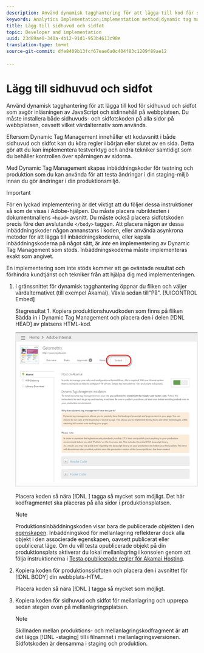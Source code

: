 ```yaml
---
description: Använd dynamisk tagghantering för att lägga till kod för sidhuvud och sidfot som avgör inläsningen av JavaScript och sidinnehåll på webbplatsen. Du måste installera både sidhuvuds- och sidfotskoden på alla sidor på webbplatsen, oavsett vilket värdalternativ som används.
keywords: Analytics Implementation;implementation method;dynamic tag management;dtm;code;page code;header code;footer code;embed code;embed tab;embed
title: Lägg till sidhuvud och sidfot
topic: Developer and implementation
uuid: 23d89ae0-340a-4b12-91d1-953b4613c98e
translation-type: tm+mt
source-git-commit: dfe8409b13fcf67eae6a0c404f83c1209f89ae12

---
```



# Lägg till sidhuvud och sidfot

Använd dynamisk tagghantering för att lägga till kod för sidhuvud och sidfot som avgör inläsningen av JavaScript och sidinnehåll på webbplatsen. Du måste installera både sidhuvuds- och sidfotskoden på alla sidor på webbplatsen, oavsett vilket värdalternativ som används.

Eftersom Dynamic Tag Management innehåller ett kodavsnitt i både sidhuvud och sidfot kan du köra regler i början eller slutet av en sida. Detta gör att du kan implementera testverktyg och andra tekniker samtidigt som du behåller kontrollen över spårningen av sidorna.

Med Dynamic Tag Management skapas inbäddningskoder för testning och produktion som du kan använda för att testa ändringar i din staging-miljö innan du gör ändringar i din produktionsmiljö.

>[!IMPORTANT]
>
>För en lyckad implementering är det viktigt att du följer dessa instruktioner så som de visas i Adobe-hjälpen. Du måste placera rubriktexten i dokumentmallens `<head>` avsnitt. Du måste också placera sidfotskoden precis före den avslutande `</body>` taggen. Att placera någon av dessa inbäddningskoder någon annanstans i koden, eller använda asynkrona metoder för att lägga till inbäddningskoderna, eller kapsla inbäddningskoderna på något sätt, är *inte* en implementering av Dynamic Tag Management som stöds. Inbäddningskoderna måste implementeras exakt som angivet.
>
>En implementering som inte stöds kommer att ge oväntade resultat och förhindra kundtjänst och tekniker från att hjälpa dig med implementeringen.

1. I gränssnittet för dynamisk tagghantering öppnar du fliken och väljer värdalternativet (till exempel Akamai). Växla sedan till&quot;På&quot;. [!UICONTROL Embed]

   Stegresultat 1. Kopiera produktionshuvudkoden som finns på fliken Bädda in i Dynamic Tag Management och placera den i delen [!DNL HEAD] av platsens HTML-kod.

   ![](assets/dtm-embed.png)

   Placera koden så nära [!DNL <head><meta http-equiv="Content-Type" content="text/html; charset=UTF-8">] tagga så mycket som möjligt. Det här kodfragmentet ska placeras på alla sidor i produktionsplatsen.

   >[!NOTE]
   >
   >Produktionsinbäddningskoden visar bara de publicerade objekten i den [egenskapen](/help/implement/other/dtm/t-create-web-property.md). Inbäddningskod för mellanlagring reflekterar dock alla objekt i den associerade egenskapen, oavsett publicerat eller opublicerat läge. Om du vill testa opublicerade objekt på din produktionsplats aktiverar du lokal mellanlagring i konsolen genom att följa instruktionerna i [Testa opublicerade regler för Akamai Hosting](/help/implement/other/dtm/c-rules/t-test-rules-akamai.md).

1. Kopiera koden för produktionssidfoten och placera den i avsnittet för [!DNL BODY] din webbplats-HTML.

   Placera koden så nära [!DNL </body>] tagga så mycket som möjligt.
1. Kopiera koden för sidhuvud och sidfot för mellanlagring och upprepa sedan stegen ovan på mellanlagringsplatsen.

   >[!NOTE]
   >
   >Skillnaden mellan produktions- och mellanlagringskodfragment är att det läggs [!DNL -staging] till i filnamnet i mellanlagringsversionen. Sidfotskoden är densamma i staging och produktion.

